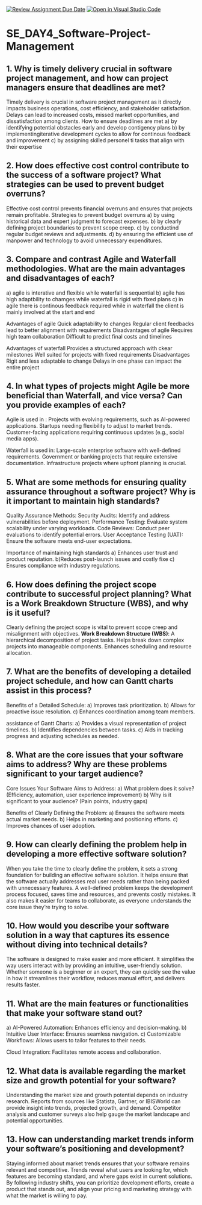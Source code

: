 [![Review Assignment Due Date](https://classroom.github.com/assets/deadline-readme-button-22041afd0340ce965d47ae6ef1cefeee28c7c493a6346c4f15d667ab976d596c.svg)](https://classroom.github.com/a/9pw6JKcu)
[![Open in Visual Studio Code](https://classroom.github.com/assets/open-in-vscode-2e0aaae1b6195c2367325f4f02e2d04e9abb55f0b24a779b69b11b9e10269abc.svg)](https://classroom.github.com/online_ide?assignment_repo_id=18520017&assignment_repo_type=AssignmentRepo)
# SE_DAY4_Software-Project-Management
## 1. Why is timely delivery crucial in software project management, and how can project managers ensure that deadlines are met?
Timely delivery is crucial in software project management as it directly impacts business operations, cost efficiency, and stakeholder satisfaction. Delays can lead to increased costs, missed market opportunities, and dissatisfaction among clients.
How to ensure deadlines are met
a) by identifying potential obstacles early and develop contigency plans
b) by implementingiterative development cycles to allow for continous feedback and improvement
c) by assigning skilled personel ti tasks that align with their expertise


## 2. How does effective cost control contribute to the success of a software project? What strategies can be used to prevent budget overruns?
Effective cost control prevents financial overruns and ensures that projects remain profitable.
Strategies to prevent budget overruns
a) by using historical data and expert judgment to forecast expenses.
b) by clearly defining project boundaries to prevent scope creep.
c) by conductind regular budget reviews and adjustments.
d) by ensuring the efficient use of manpower and technology to avoid unnecessary expenditures.
## 3. Compare and contrast Agile and Waterfall methodologies. What are the main advantages and disadvantages of each?
a) agile is interative and flexible while waterfall is sequential
b) agile has high adaptbility to chamges while waterfall is rigid with fixed plans
c) in agile there is continous feedback required while in waterfall the client is mainly involved at the start and end

Advantages of agile
Quick adaptability to changes
Regular client feedbacks lead to better alignment with requirements
Disadvantages of agile
Requires high team collaboration
Difficult to predict final costs and timelines

Advantages of waterfall
Provides a structured approach with ckear milestones
Well suited for projects with fixed requirements
Disadvantages
Rigit and less adaptable to change
Delays in one phase can impact the entire project




## 4. In what types of projects might Agile be more beneficial than Waterfall, and vice versa? Can you provide examples of each?
Agile is used in :
Projects with evolving requirements, such as AI-powered applications.
Startups needing flexibility to adjust to market trends.
Customer-facing applications requiring continuous updates (e.g., social media apps).

Waterfall is used in: 
Large-scale enterprise software with well-defined requirements.
Government or banking projects that require extensive documentation.
Infrastructure projects where upfront planning is crucial.


## 5. What are some methods for ensuring quality assurance throughout a software project? Why is it important to maintain high standards?

Quality Assurance Methods:
Security Audits: Identify and address vulnerabilities before deployment.
Performance Testing: Evaluate system scalability under varying workloads.
Code Reviews: Conduct peer evaluations to identify potential errors.
User Acceptance Testing (UAT): Ensure the software meets end-user expectations.

Importance of maintaining high standards
a) Enhances user trust and product reputation.
b)Reduces post-launch issues and costly fixe 
c) Ensures compliance with industry regulations.



## 6. How does defining the project scope contribute to successful project planning? What is a Work Breakdown Structure (WBS), and why is it useful?
Clearly defining the project scope is vital to prevent scope creep and misalignment with objectives.
**Work Breakdown Structure (WBS)**:
A hierarchical decomposition of project tasks.
Helps break down complex projects into manageable components.
Enhances scheduling and resource allocation.



## 7. What are the benefits of developing a detailed project schedule, and how can Gantt charts assist in this process?
Benefits of a Detailed Schedule:
a) Improves task prioritization.
b) Allows for proactive issue resolution.
c) Enhances coordination among team members.

assistance of Gantt Charts:
a) Provides a visual representation of project timelines.
b) Identifies dependencies between tasks.
c) Aids in tracking progress and adjusting schedules as needed.


## 8. What are the core issues that your software aims to address? Why are these problems significant to your target audience?
Core Issues Your Software Aims to Address:
a) What problem does it solve? (Efficiency, automation, user experience improvement)
b) Why is it significant to your audience? (Pain points, industry gaps)

Benefits of Clearly Defining the Problem:
a) Ensures the software meets actual market needs.
b) Helps in marketing and positioning efforts.
c) Improves chances of user adoption.

## 9. How can clearly defining the problem help in developing a more effective software solution?
When you take the time to clearly define the problem, it sets a strong foundation for building an effective software solution. It helps ensure that the software actually addresses real user needs rather than being packed with unnecessary features. A well-defined problem keeps the development process focused, saves time and resources, and prevents costly mistakes. It also makes it easier for teams to collaborate, as everyone understands the core issue they’re trying to solve.

## 10. How would you describe your software solution in a way that captures its essence without diving into technical details?
The software is designed to make easier and more efficient. It simplifies the way users interact with  by providing an intuitive, user-friendly solution. Whether someone is a beginner or an expert, they can quickly see the value in how it streamlines their workflow, reduces manual effort, and delivers results faster.

## 11. What are the main features or functionalities that make your software stand out?
a) AI-Powered Automation: Enhances efficiency and decision-making.
b) Intuitive User Interface: Ensures seamless navigation.
c) Customizable Workflows: Allows users to tailor features to their needs.

Cloud Integration: Facilitates remote access and collaboration.
## 12. What data is available regarding the market size and growth potential for your software?
Understanding the market size and growth potential depends on industry research. Reports from sources like Statista, Gartner, or IBISWorld can provide insight into trends, projected growth, and demand. Competitor analysis and customer surveys also help gauge the market landscape and potential opportunities.

## 13. How can understanding market trends inform your software’s positioning and development?
Staying informed about market trends ensures that your software remains relevant and competitive. Trends reveal what users are looking for, which features are becoming standard, and where gaps exist in current solutions. By following industry shifts, you can prioritize development efforts, create a product that stands out, and align your pricing and marketing strategy with what the market is willing to pay.
